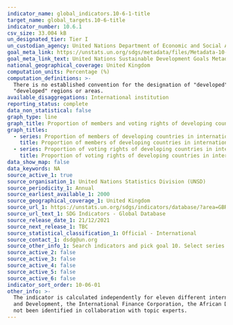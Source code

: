 ```yaml
---
indicator_name: global_indicators.10-6-1-title
target_name: global_targets.10-6-title
indicator_number: 10.6.1
csv_size: 33.004 kB
un_designated_tier: Tier I
un_custodian_agency: United Nations Department of Economic and Social Affairs (DESA) / Financing for Development Office (FFDO)
goal_meta_link: https://unstats.un.org/sdgs/metadata/files/Metadata-10-06-01.pdf
goal_meta_link_text: United Nations Sustainable Development Goals Metadata (PDF 201 KB)
national_geographical_coverage: United Kingdom
computation_units: Percentage (%)
computation_definitions: >-
  There is no established convention for the designation of "developed" and "developing" countries or areas in the United Nations system. In common practice, Japan in Asia, Canada and the United States in Northern America, Australia and New Zealand in Oceania, and Europe are considered
  "developed" regions or areas.
available_disaggregations: International institution
reporting_status: complete
data_non_statistical: false
graph_type: line
graph_title: Proportion of members and voting rights of developing countries in international organisations
graph_titles:
  - series: Proportion of members of developing countries in international organizations, by organization
    title: Proportion of members of developing countries in international organizations, by organization (%)
  - series: Proportion of voting rights of developing countries in international organizations, by organization
    title: Proportion of voting rights of developing countries in international organizations, by organization (%)
data_show_map: false
data_keywords: NA
source_active_1: true
source_organisation_1: United Nations Statistics Division (UNSD)
source_periodicity_1: Annual
source_earliest_available_1: 2000
source_geographical_coverage_1: United Kingdom
source_url_1: https://unstats.un.org/sdgs/indicators/database/?area=GBR
source_url_text_1: SDG Indicators - Global Database
source_release_date_1: 21/12/2021
source_next_release_1: TBC
source_statistical_classification_1: Official - International
source_contact_1: dsdg@un.org
source_other_info_1: Search indicators and pick goal 10. Select series 10.6.1 and filter the "Country or area" tab so it olny selects Country -> United Kingdom of Great Britain and Northern Ireland.
source_active_2: false
source_active_3: false
source_active_4: false
source_active_5: false
source_active_6: false
indicator_sort_order: 10-06-01
other_info: >-
  The indicator is calculated independently for eleven different international institutions - The United Nations General Assembly, the United Nations Security Council, the United Nations Economic and Social Council, the International Monetary Fund, the International Bank for Reconstruction
  and Development, the International Finance Corporation, the African Development Bank, the Asian Development Bank, the Inter-American Development Bank, the World Trade Organisation, and the Financial Stability Board. Data follows the UN specification for this indicator. This indicator has
  not been identified in collaboration with topic experts.
---
```


